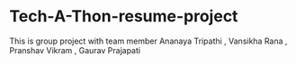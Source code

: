 # Tech-A-Thon-resume-project

This is group project with team member  Ananaya Tripathi , Vansikha Rana , Pranshav Vikram  , Gaurav Prajapati 
